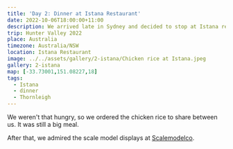 ```yaml
---
title: 'Day 2: Dinner at Istana Restaurant'
date: 2022-10-06T18:00:00+11:00
description: We arrived late in Sydney and decided to stop at Istana restaurant in Thornleigh for dinner.
trip: Hunter Valley 2022
place: Australia
timezone: Australia/NSW
location: Istana Restaurant
image: ../../assets/gallery/2-istana/Chicken rice at Istana.jpeg
gallery: 2-istana
map: [-33.73001,151.08227,18]
tags:
  - Istana
  - dinner
  - Thornleigh
---
```

We weren't that hungry, so we ordered the chicken rice to share between us. It was still a big meal.

After that, we admired the scale model displays at [Scalemodelco](https://www.scalemodelco.com.au/).

